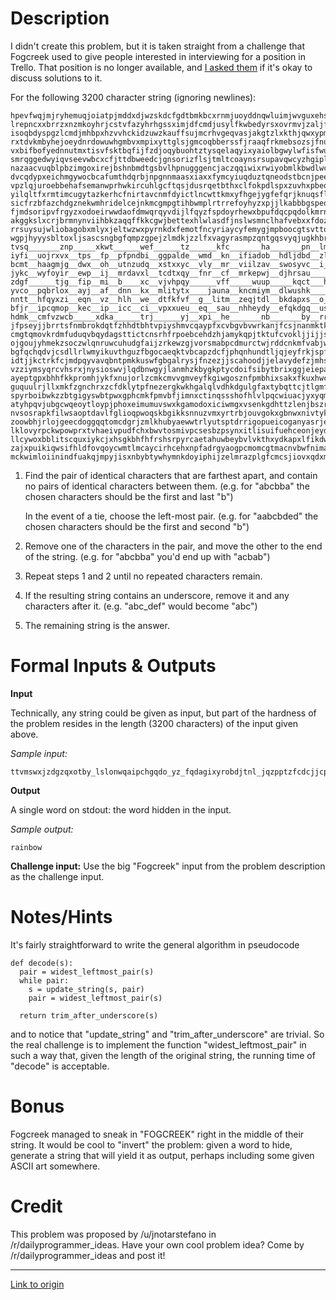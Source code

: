 # Description

I didn't create this problem, but it is taken straight from a challenge that Fogcreek used to give people interested in interviewing for a position in Trello. That position is no longer available, and [I asked them](https://twitter.com/trello/status/657248505119936512) if it's okay to discuss solutions to it.

For the following 3200 character string (ignoring newlines):

    hpevfwqjmjryhemuqjoiatpjmddxdjwzskdcfgdtbmkbcxrnmjuoyddnqwluimjwvguxehszxzvbmufq
    lrepncxxbrrzxnzmkoyhrjcstvfazyhrhgssximjdfcmdjusylfkwbedyrsxovrmvjzaljfjmywpfnjg
    isoqbdyspgzlcmdjmhbpxhzvvhckidzuwzkauffsujmcrhvgeqvasjakgtzlxkthjqwxypmsovjbfshr
    rxtdvkmbyhejoeydnrdowuwhgmbvxmpixyttglsjgmcoqbberssfjraaqfrkmebsozsjfnubhktbbai_
    vxbifbofyednnutmxtisvfsktbqfijfzdjoqybuohtztysqelaqyixyaiolbgwylwfisfwubivuoablx
    smrqggedwyiqvseevwbcxcfjttdbweedcjgnsorizflsjtmltcoaynsrsupavqwcyzhgiplwkohlhrai
    nazaacvuqblpbzimgoxirejbshnbmdtgsbvlhpnugggencjaczqqiwixrwiyobmlkbwdlwcioqmjhoac
    dvcqdypxeichmgywocbcafumthdqrbjnpgnnmaasxiaxxfymcyiuqduztqneodstbcnjpeebgxgosoyd
    vpzlqjuroebbehafsemanwprhwkircuhlgcftqsjdusrqetbthxclfokpdlspxzuvhxpbeqqbfpqffsg
    yilqltfxrmtimcugytazkerhcfnirtavcnmfdyictlncwttkmxyfhgejygfefqrjknuqsfldmjmwjdfq
    sicfrzbfazchdgznekwmhridelcejnkmcgmpgtihbwmplrtrrefoyhyzxpjjlkabbbgspeokzhpjxsvp
    fjmdsoripvfrgyzxodoeirwwdaofdmwqrqyvdijlfqyzfspdoyrhewxbpufdqcpqdolkmrnvedixzpfd
    akggkslxcrjbrmnynviihbkzaqqffkkcgwjbettexhlwlasdfjnslwsmnclhafvebxxfdozsjtdvobik
    rrsuysujwliobagobxmlyxjeltwzwxpyrnkdxfemotfncyriaycyfemygjmpboocgtsvttqntegvleyn
    wgpjhyyysbltoxljsascsngbgfqmpzgpejzlmdkjzzlfxvagyrasmpzqntgqsvyqjugkhbrbkiqewlyf
    tvsq_______znp_____xkwt______wef______tz______kfc_______ha_______pn__lmg__iakrbt
    iyfi__uojrxvx__tps__fp__pfpndbi__ggpalde__wmd__kn__ifiadob__hdljdbd__zl__whlwilt
    bcmt__haagmjg__dwx__oh__utnzudq__xstxxyc__vly__mr__viilzav__swosyvc__i__hnaqxyev
    jykc__wyfoyir__ewp__ij__mrdavxl__tcdtxqy__fnr__cf__mrkepwj__djhrsau____lhefqxgmu
    zdgf______tjg__fip__mi__b____xc__vjvhpqy______vff_____wuup_____kqct___htiggvvpet
    yvco__pqbrlox__ayj__af__dnn__kx__mlitytx____jauna__kncmiym__dlwushk____gjptzccgc
    nntt__hfqyxzi__eqn__vz__hlh__we__dtfkfvf__g__litm__zeqjtdl__bkdapxs__o__oxeouwer
    bfjr__ipcqmop__kec__ip__icc__ci__vpxxueu__eq__sau__nhheydy__efqkdgq__us__pzlndhk
    hdmk__cmfvzwcb_____xdka______trj______yj__xpi__he_______nb_______by__rrn__tvxvig
    jfpseyjjbrrtsfnmbrokdqtfzhhdtbhtvpiyshmvcqaypfxcvbgvbvwrkanjfcsjnanmktkwimnvynuk
    cmgtqmovkrdmfuduqvbqydagsttictcnsrhfrpoebcehdzhjamykqpjtktufcvokljjijjsrivyhxtgw
    ojgoujyhmekzsoczwlqnruwcuhudgfaijzrkewzgjvorsmabpcdmurctwjrddcnkmfvabjwlbqssihdy
    bgfqchqdvjcsdllrlwmyikuvthguzfbgocaeqktvbcapzdcfjphqnhundtljqjeyfrkjspfvghqddxwx
    idtjjkctrkfcjmdpqyvavqbntpmkkuswfgbgalrysjfnzezjjscahoodjjelavydefzjmhsqfufsexlv
    vzziymsyqrcvhsrxjnysioswvjlqdbnwgyjlanmhzkbygkptycdoifsibytbrixggjeiepaybzxhvfsy
    ayeptgpxbhhfkkpromhjykfxnujorlzcmkcmvvgmveyfkgiwgosznfpmbhixsakxfkuxhwcgularehpa
    guquulrjllxmkfzgnchrxzcfdklytpfnezergkwkhgalqlvdhkdgulgfaxtybqttcjtlgmfwaymaxlwa
    spyrboibwkzzbtgigyswbtpwxgphcmkfpmvbfjimnxctinqssshofhlvlpqcwiuacjyxyqmvaibezofv
    atyhpqvjubgcwqeoytloypjphoxeimumuvswxkgamodoxiciwmgxvsenkgdhttzlenjbszrksopicjcj
    nvsosrapkfilwsaoptdavlfglioqpwoqskbgikksnnuzvmxyrtrbjouvgokxgbnwxnivtykvhjkaydsk
    zoowbhjrlojgeecdoggqqtomcdgrjzmlkhubyaewwtrlyutsptdrrigopueicoganyasrjeaiivzairu
    lklovyrpckwpowprxtvhaeivpudfchxbwvtosmivpcsesbzpsynxitlisuifuehceonjeydljzuzpsgj
    llcywoxbblitscquxiykcjxhsgkbhfhfrshsrpyrcaetahuwbeybvlvkthxydkapxlfikdwudjkmjjsa
    zajxpuikiqwsifhldfovqoycwmtlmcaycirhcehxnpfadrgyaogpcmomcgtmacnvbwfnimaqqvxijcbp
    mckwimloiinindfuakqjmpyjisxnbybtywhymnkdoyiphijzelmrazplgfcmcsjiovxqdxmuqulzklgx

1. Find the pair of identical characters that are farthest apart, and contain no pairs of identical characters between them. (e.g. for "abcbba" the chosen characters should be the first and last "b")

    In the event of a tie, choose the left-most pair. (e.g. for "aabcbded" the chosen characters should be the first and second "b")

2. Remove one of the characters in the pair, and move the other to the end of the string. (e.g. for "abcbba" you'd end up with "acbab")

3. Repeat steps 1 and 2 until no repeated characters remain.

4. If the resulting string contains an underscore, remove it and any characters after it. (e.g. "abc_def" would become "abc")

5. The remaining string is the answer.

# Formal Inputs & Outputs

**Input**

Technically, any string could be given as input, but part of the hardness of the problem resides in the length (3200 characters) of the input given above.

*Sample input:*

    ttvmswxjzdgzqxotby_lslonwqaipchgqdo_yz_fqdagixyrobdjtnl_jqzpptzfcdcjjcpjjnnvopmh

**Output**

A single word on stdout: the word hidden in the input.

*Sample output:*

    rainbow

**Challenge input:** Use the big "Fogcreek" input from the problem description as the challenge input.

# Notes/Hints

It's fairly straightforward to write the general algorithm in pseudocode

    def decode(s):
      pair = widest_leftmost_pair(s)
      while pair:
        s = update_string(s, pair)
        pair = widest_leftmost_pair(s)
  
      return trim_after_underscore(s)

and to notice that "update_string" and "trim_after_underscore" are trivial. So the real challenge is to implement the function "widest_leftmost_pair" in such a way that, given the length of the original string, the running time of "decode" is acceptable.

# Bonus

Fogcreek managed to sneak in "FOGCREEK" right in the middle of their string. It would be cool to "invert" the problem: given a word to hide, generate a string that will yield it as output, perhaps including some given ASCII art somewhere.

# Credit

This problem was proposed by /u/jnotarstefano in /r/dailyprogrammer_ideas. Have your own cool problem idea? Come by /r/dailyprogrammer_ideas and post it!

---

[Link to origin](https://www.reddit.com/r/dailyprogrammer/442mec)